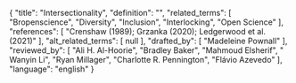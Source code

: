 {
    "title": "Intersectionality",
    "definition": "",
    "related_terms": [
        "Bropenscience",
        "Diversity",
        "Inclusion",
        "Interlocking",
        "Open Science"
    ],
    "references": [
        "Crenshaw (1989); Grzanka (2020); Ledgerwood et al. (2021)"
    ],
    "alt_related_terms": [
        null
    ],
    "drafted_by": [
        "Madeleine Pownall"
    ],
    "reviewed_by": [
        "Ali H. Al-Hoorie",
        "Bradley Baker",
        "Mahmoud Elsherif",
        " Wanyin Li",
        "Ryan Millager",
        "Charlotte R. Pennington",
        "Flávio Azevedo"
    ],
    "language": "english"
}